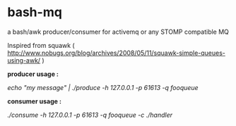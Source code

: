 # bash-mq #

a bash/awk producer/consumer for activemq or any STOMP compatible MQ

Inspired from squawk ( http://www.nobugs.org/blog/archives/2008/05/11/squawk-simple-queues-using-awk/ )

**producer usage :**

*echo "my message" | ./produce -h 127.0.0.1 -p 61613 -q fooqueue*


**consumer usage :**

*./consume -h 127.0.0.1 -p 61613 -q fooqueue -c ./handler*


